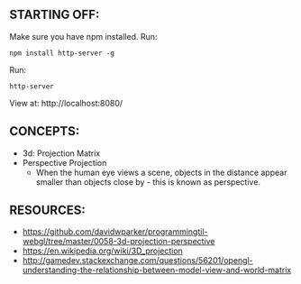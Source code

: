 ## STARTING OFF:

Make sure you have npm installed.
Run:
```
npm install http-server -g
```

Run:
```
http-server
```

View at: http://localhost:8080/

## CONCEPTS:

* 3d: Projection Matrix
* Perspective Projection
  * When the human eye views a scene, objects in the distance appear smaller than objects close by - this is known as perspective.

## RESOURCES:

* https://github.com/davidwparker/programmingtil-webgl/tree/master/0058-3d-projection-perspective
* https://en.wikipedia.org/wiki/3D_projection
* http://gamedev.stackexchange.com/questions/56201/opengl-understanding-the-relationship-between-model-view-and-world-matrix
